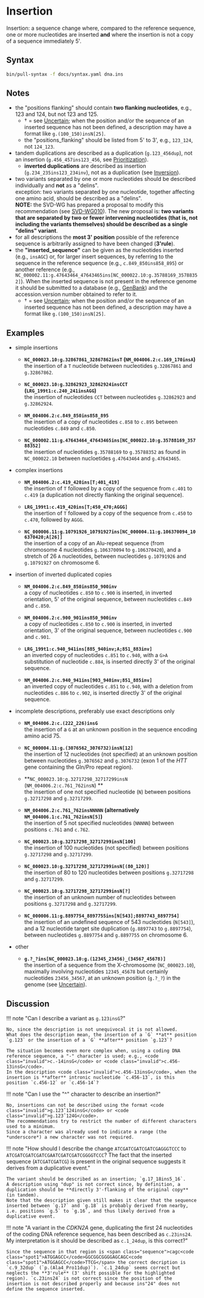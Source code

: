 # Insertion

<!-- ## Definition -->

Insertion: a sequence change where, compared to the reference sequence, one or more nucleotides are inserted **and** where the insertion is not a copy of a sequence immediately 5'.

## Syntax

```sh exec="true"
bin/pull-syntax -f docs/syntax.yaml dna.ins
```

## Notes

- the "positions flanking" should contain **two flanking nucleotides**, e.g., 123 and 124, but not 123 and 125.
    - † = see [Uncertain](../uncertain.md); when the position and/or the sequence of an inserted sequence has not been defined, a description may have a format like `g.(100_150)insN[25]`.
    - the "positions_flanking" should be listed from 5' to 3', e.g., `123_124`, not `124_123`.
- tandem duplications are described as a duplication (`g.123_456`<code class="spot1">dup</code>), not an insertion (<code class="invalid">g.456_457ins123_456</code>, see [Prioritization](../general.md)).
    - **inverted duplications** are described as insertion (`g.234_235ins123_234inv`), not as a duplication (see [Inversion](inversion.md)).
- two variants separated by one or more nucleotides should be described individually and **not** as a "delins".<br>
  exception: two variants separated by one nucleotide, together affecting one amino acid, should be described as a "delins".<br>
  **NOTE:** the SVD-WG has prepared a proposal to modify this recommendation (see [SVD-WG010](../../consultation/SVD-WG010.md)).
  The new proposal is: **two variants that are separated by two or fewer intervening nucleotides (that is, not including the variants themselves) should be described as a single "delins" variant**.
- for all descriptions the **most 3' position** possible of the reference sequence is arbitrarily assigned to have been changed (**3'rule**).
- the **"inserted_sequence"** can be given as the nucleotides inserted (e.g., `insAGC`) or, for larger insert sequences, by referring to the sequence in the reference sequence (e.g., `c.849_850ins858_895`) or another reference (e.g., `NC_000002.11:g.47643464_47643465ins[NC_000022.10:g.35788169_35788352]`).
  When the inserted sequence is not present in the reference genome it should be submitted to a database (e.g., [GenBank](http://www.ncbi.nlm.nih.gov/genbank/submit/)) and the accession.version number obtained to refer to it.
    - † = see [Uncertain](../uncertain.md); when the position and/or the sequence of an inserted sequence has not been defined, a description may have a format like `g.(100_150)insN[25]`.

## Examples

- simple insertions
    - **`NC_000023.10:g.32867861_32867862insT` (`NM_004006.2:c.169_170insA`)**<br>
    the insertion of a `T` nucleotide between nucleotides `g.32867861` and `g.32867862`.

    - **`NC_000023.10:g.32862923_32862924insCCT` (`LRG_199t1:c.240_241insAGG`)**<br>
    the insertion of nucleotides `CCT` between nucleotides `g.32862923` and `g.32862924`.

    - **`NM_004006.2:c.849_850ins858_895`**<br>
    the insertion of a copy of nucleotides `c.858` to `c.895` between nucleotides `c.849` and `c.850`.

    - **`NC_000002.11:g.47643464_47643465ins[NC_000022.10:g.35788169_35788352]`**<br>
    the insertion of nucleotides `g.35788169` to `g.35788352` as found in `NC_000022.10` between nucloetides `g.47643464` and `g.47643465`.

- complex insertions
    - **`NM_004006.2:c.419_420ins[T;401_419]`**<br>
    the insertion of `T` followed by a copy of the sequence from `c.401` to `c.419` (a duplication not directly flanking the original sequence).

    - **`LRG_199t1:c.419_420ins[T;450_470;AGGG]`**<br>
    the insertion of `T` followed by a copy of the sequence from `c.450` to `c.470`, followed by `AGGG`.

    - **`NC_000006.11:g.10791926_10791927ins[NC_000004.11:g.106370094_106370420;A[26]]`**<br>
    the insertion of a copy of an Alu-repeat sequence (from chromosome 4 nucleotides `g.106370094` to `g.106370420`), and a stretch of 26 `A` nucleotides, between nucleotides `g.10791926` and `g.10791927` on chromosome 6.

- insertion of inverted duplicated copies
    - **`NM_004006.2:c.849_850ins850_900inv`**<br>
    a copy of nucleotides `c.850` to `c.900` is inserted, in inverted orientation, 5' of the original sequence, between nucleotides `c.849` and `c.850`.

    - **`NM_004006.2:c.900_901ins850_900inv`**<br>
    a copy of nucleotides `c.850` to `c.900` is inserted, in inverted orientation, 3' of the original sequence, between nucleotides `c.900` and `c.901`.

    - **`LRG_199t1:c.940_941ins[885_940inv;A;851_883inv]`**<br>
    an inverted copy of nucleotides `c.851` to `c.940`, with a `G>A` substitution of nucleotide `c.884`, is inserted directly 3' of the original sequence.

    - **`NM_004006.2:c.940_941ins[903_940inv;851_885inv]`**<br>
    an inverted copy of nucleotides `c.851` to `c.940`, with a deletion from nucleotides `c.886` to `c.902`, is inserted directly 3' of the original sequence.

- incomplete descriptions, preferably use exact descriptions only
    - **`NM_004006.2:c.(222_226)insG`**<br>
    the insertion of a `G` at an unknown position in the sequence encoding amino acid 75.

    - **`NC_000004.11:g.(3076562_3076732)insN[12]`**<br>
    the insertion of 12 nucleotides (not specified) at an unknown position between nucleotides `g.3076562` and `g.3076732` (exon 1 of the _HTT_ gene containing the Gln/Pro repeat region).

    - **`NC_000023.10:g.32717298_32717299insN` (`NM_004006.2:c.761_762insN`) **<br>
    the insertion of one not specified nucleotide (`N`) between positions `g.32717298` and `g.32717299`.

    - **`NM_004006.2:c.761_762insNNNNN` (alternatively `NM_004006.1:c.761_762insN[5]`)**<br>
    the insertion of 5 not specified nucleotides (`NNNNN`) between positions `c.761` and `c.762`.

    - **`NC_000023.10:g.32717298_32717299insN[100]`**<br>
    the insertion of 100 nucleotides (not specified) between positions `g.32717298` and `g.32717299`.

    - **`NC_000023.10:g.32717298_32717299insN[(80_120)]`**<br>
    the insertion of 80 to 120 nucleotides between positions `g.32717298` and `g.32717299`.

    - **`NC_000023.10:g.32717298_32717299insN[?]`**<br>
    the insertion of an unknown number of nucleotides between positions `g.32717298` and `g.32717299`.

    - **`NC_000006.11:g.8897754_8897755ins[N[543];8897743_8897754]`**<br>
    the insertion of an undefined sequence of 543 nucleotides (`N[543]`), and a 12 nucleotide target site duplication (`g.8897743` to `g.8897754`), between nucleotides `g.8897754` and `g.8897755` on chromosome 6.

- other
    - **`g.?_?ins[NC_000023.10:g.(12345_23456)_(34567_45678)]`**<br>
    the insertion of a sequence from the X-chromosome (`NC_000023.10`), maximally involving nucleotides `12345_45678` but certainly nucleotides `23456_34567`, at an unknown position (`g.?_?`) in the genome (see [Uncertain](../uncertain.md)).

## Discussion

!!! note "Can I describe a variant as <code class="invalid">g.123insG</code>?"

    No, since the description is not unequivocal it is not allowed.
    What does the description mean, the insertion of a `G` **at** position `g.123` or the insertion of a `G` **after** position `g.123`?

    The situation becomes even more complex when, using a coding DNA reference sequence, a "-" character is used; e.g., <code class="invalid">c.-14insG</code> or <code class="invalid">c.456-13insG</code>.
    In the description <code class="invalid">c.456-13insG</code>, when the insertion is **after** intronic nucleotide `c.456-13`, is this position `c.456-12` or `c.456-14`?

!!! note "Can I use the "^" character to describe an insertion?"

    No, insertions can not be described using the format <code class="invalid">g.123ˆ124insG</code> or <code class="invalid">g.123ˆ124G</code>.
    The recommendations try to restrict the number of different characters used to a minimum.
    Since a character was already used to indicate a range (the *underscore*) a new character was not required.

!!! note "How should I describe the change `ATCG`<code class="spot1">ATCGATCGATCG</code><code class="spot2">A</code>`GGGTCCC` to `ATCG`<code class="spot1">ATCGATCGATCG</code><code class="spot2">A</code><code class="ins">ATCGATCGATCG</code>`GGGTCCC`? The fact that the inserted sequence (<code class="ins">ATCGATCGATCG</code>) is present in the original sequence suggests it derives from a duplicative event."

    The variant should be described as an insertion; `g.17_18ins5_16`.
    A description using "dup" is not correct since, by definition, a duplication should be **directly 3'-flanking of the original copy** (in tandem).
    Note that the description given still makes it clear that the sequence inserted between `g.17` and `g.18` is probably derived from nearby, i.e. positions `g.5` to `g.16`, and thus likely derived from a duplicative event.

!!! note "A variant in the _CDKN2A_ gene, duplicating the first 24 nucleotides of the coding DNA reference sequence, has been described as <code class="invalid">c.23ins24</code>. My interpretation is it should be described as `c.1_24dup`, is this correct?"

    Since the sequence in that region is <span class="sequence">cagc<code class="spot1">ATGGAGCC</code>GGCGGCGGGGAGCAGC<code class="spot1">ATGGAGCC</code>TTCG</span> the correct decription is `c.9_32dup` (`p.(Ala4_Pro11dup)`). `c.1_24dup` seems correct but neglects the **3'rule** (3' shift possible for the highlighted region). `c.23ins24` is not correct since the position of the insertion is not described properly and because ins"24" does not define the sequence inserted.
